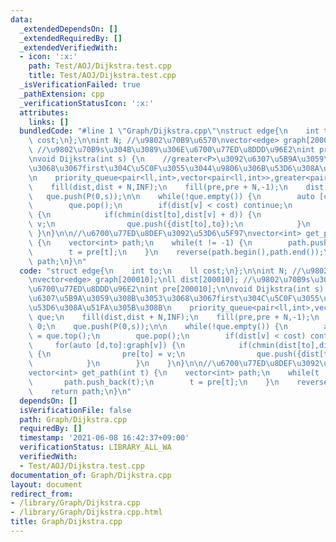 ```yaml
---
data:
  _extendedDependsOn: []
  _extendedRequiredBy: []
  _extendedVerifiedWith:
  - icon: ':x:'
    path: Test/AOJ/Dijkstra.test.cpp
    title: Test/AOJ/Dijkstra.test.cpp
  _isVerificationFailed: true
  _pathExtension: cpp
  _verificationStatusIcon: ':x:'
  attributes:
    links: []
  bundledCode: "#line 1 \"Graph/Dijkstra.cpp\"\nstruct edge{\n    int to;\n    ll\
    \ cost;\n};\n\nint N; //\u9802\u70B9\u6570\nvector<edge> graph[200010];\nll dist[200010];\
    \ //\u9802\u70B9s\u304B\u3089\u306E\u6700\u77ED\u8DDD\u96E2\nint pre[200010];\n\
    \nvoid Dijkstra(int s) {\n    //greater<P>\u3092\u6307\u5B9A\u3059\u308B\u3053\
    \u3068\u3067first\u304C\u5C0F\u3055\u3044\u9806\u306B\u53D6\u308A\u51FA\u305B\u308B\
    \n    priority_queue<pair<ll,int>,vector<pair<ll,int>>,greater<pair<ll,int>> que;\n\
    \    fill(dist,dist + N,INF);\n    fill(pre,pre + N,-1);\n    dist[s] = 0;\n \
    \   que.push(P(0,s));\n\n    while(!que.empty()) {\n        auto [cost,v] = que.top();\n\
    \        que.pop();\n        if(dist[v] < cost) continue;\n        for(auto [d,to]:graph[v])\
    \ {\n            if(chmin(dist[to],dist[v] + d)) {\n                pre[to] =\
    \ v;\n                que.push({dist[to],to});\n            }\n        }\n   \
    \ }\n}\n\n//\u6700\u77ED\u8DEF\u3092\u53D6\u5F97\nvector<int> get_path(int t)\
    \ {\n    vector<int> path;\n    while(t != -1) {\n        path.push_back(t);\n\
    \        t = pre[t];\n    }\n    reverse(path.begin(),path.end());\n    return\
    \ path;\n}\n"
  code: "struct edge{\n    int to;\n    ll cost;\n};\n\nint N; //\u9802\u70B9\u6570\
    \nvector<edge> graph[200010];\nll dist[200010]; //\u9802\u70B9s\u304B\u3089\u306E\
    \u6700\u77ED\u8DDD\u96E2\nint pre[200010];\n\nvoid Dijkstra(int s) {\n    //greater<P>\u3092\
    \u6307\u5B9A\u3059\u308B\u3053\u3068\u3067first\u304C\u5C0F\u3055\u3044\u9806\u306B\
    \u53D6\u308A\u51FA\u305B\u308B\n    priority_queue<pair<ll,int>,vector<pair<ll,int>>,greater<pair<ll,int>>\
    \ que;\n    fill(dist,dist + N,INF);\n    fill(pre,pre + N,-1);\n    dist[s] =\
    \ 0;\n    que.push(P(0,s));\n\n    while(!que.empty()) {\n        auto [cost,v]\
    \ = que.top();\n        que.pop();\n        if(dist[v] < cost) continue;\n   \
    \     for(auto [d,to]:graph[v]) {\n            if(chmin(dist[to],dist[v] + d))\
    \ {\n                pre[to] = v;\n                que.push({dist[to],to});\n\
    \            }\n        }\n    }\n}\n\n//\u6700\u77ED\u8DEF\u3092\u53D6\u5F97\n\
    vector<int> get_path(int t) {\n    vector<int> path;\n    while(t != -1) {\n \
    \       path.push_back(t);\n        t = pre[t];\n    }\n    reverse(path.begin(),path.end());\n\
    \    return path;\n}\n"
  dependsOn: []
  isVerificationFile: false
  path: Graph/Dijkstra.cpp
  requiredBy: []
  timestamp: '2021-06-08 16:42:37+09:00'
  verificationStatus: LIBRARY_ALL_WA
  verifiedWith:
  - Test/AOJ/Dijkstra.test.cpp
documentation_of: Graph/Dijkstra.cpp
layout: document
redirect_from:
- /library/Graph/Dijkstra.cpp
- /library/Graph/Dijkstra.cpp.html
title: Graph/Dijkstra.cpp
---
```

